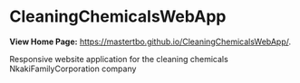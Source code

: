 # CleaningChemicalsWebApp

**View Home Page:** https://mastertbo.github.io/CleaningChemicalsWebApp/.

Responsive website application for the cleaning chemicals NkakiFamilyCorporation company
